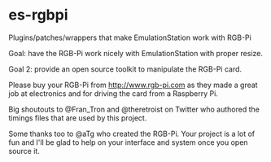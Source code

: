 # es-rgbpi
Plugins/patches/wrappers that make EmulationStation work with RGB-Pi

Goal: have the RGB-Pi work nicely with EmulationStation with proper resize.

Goal 2: provide an open source toolkit to manipulate the RGB-Pi card.

Please buy your RGB-Pi from http://www.rgb-pi.com as they made a great job
at electronics and for driving the card from a Raspberry Pi.

Big shoutouts to @Fran_Tron and @theretroist on Twitter who authored the
timings files that are used by this project.

Some thanks too to @aTg who created the RGB-Pi. Your project is a lot of
fun and I'll be glad to help on your interface and system once you open 
source it.
